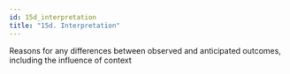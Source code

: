 ```yaml
---
id: 15d_interpretation
title: "15d. Interpretation"
---
```

Reasons for any differences between observed and anticipated
outcomes, including the influence of context
